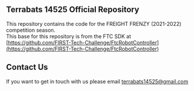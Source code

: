 ## Terrabats 14525 Official Repository

This repository contains the code for the FREIGHT FRENZY (2021-2022) competition season.  
This base for this repository is from the FTC SDK at [https://github.com/FIRST-Tech-Challenge/FtcRobotController](https://github.com/FIRST-Tech-Challenge/FtcRobotController)

## Contact Us

If you want to get in touch with us please email terrabats14525@gmail.com
